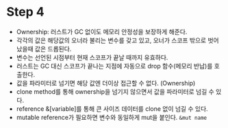 # Step 4

- Ownership: 러스트가 GC 없이도 메모리 안정성을 보장하게 해준다.
- 각각의 값은 해당값의 오너라 불리는 변수를 갖고 있고, 오너가 스코프 밖으로 벗어났을때 값은 드롭된다.
- 변수는 선언된 시점부터 현재 스코프가 끝날 때까지 유효하다.
- 러스트는 GC 대신 스코프가 끝나는 지점에 자동으로 drop 함수(메모리 반납)를 호출한다.
- 값을 파라미터로 넘기면 해당 값엔 더이상 접근할 수 없다. (Ownership)
- clone method를 통해 ownership을 넘기지 않으면서 값을 파라미터로 넘길 수 있다.
- reference &[variable]를 통해 큰 사이즈 데이터를 clone 없이 넘길 수 있다.
- mutable reference가 필요하면 변수와 동일하게 mut을 붙인다. ```&mut name```